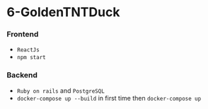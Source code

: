 # 6-GoldenTNTDuck

### Frontend
+ `ReactJs`
+ `npm start` 

### Backend
+ `Ruby on rails` and `PostgreSQL`
+ `docker-compose up --build` in first time then `docker-compose up`
